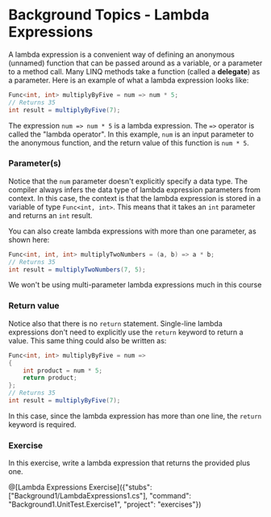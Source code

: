 [//]: # (GENERATED FILE -- DO NOT EDIT)
# Background Topics - Lambda Expressions

A lambda expression is a convenient way of defining an anonymous (unnamed) function that can be passed around as a variable, or a parameter to a method call. Many LINQ methods take a function (called a **delegate**) as a parameter. Here is an example of what a lambda expression looks like:

```csharp
Func<int, int> multiplyByFive = num => num * 5;
// Returns 35
int result = multiplyByFive(7);
```

The expression `num => num * 5` is a lambda expression. The `=>` operator is called the "lambda operator". In this example, `num` is an input parameter to the anonymous function, and the return value of this function is `num * 5`.

### Parameter(s)
Notice that the `num` parameter doesn't explicitly specify a data type. The compiler always infers the data type of lambda expression parameters from context. In this case, the context is that the lambda expression is stored in a variable of type `Func<int, int>`. This means that it takes an `int` parameter and returns an `int` result.

You can also create lambda expressions with more than one parameter, as shown here:

```csharp
Func<int, int, int> multiplyTwoNumbers = (a, b) => a * b;
// Returns 35
int result = multiplyTwoNumbers(7, 5);
```

We won't be using multi-parameter lambda expressions much in this course

### Return value
Notice also that there is no `return` statement. Single-line lambda expressions don't need to explicitly use the `return` keyword to return a value. This same thing could also be written as:

```csharp
Func<int, int> multiplyByFive = num =>
{
    int product = num * 5;
    return product;
};
// Returns 35
int result = multiplyByFive(7);
```

In this case, since the lambda expression has more than one line, the `return` keyword is required.

### Exercise
In this exercise, write a lambda expression that returns the provided plus one.

@[Lambda Expressions Exercise]({"stubs": ["Background1/LambdaExpressions1.cs"], "command": "Background1.UnitTest.Exercise1", "project": "exercises"})
